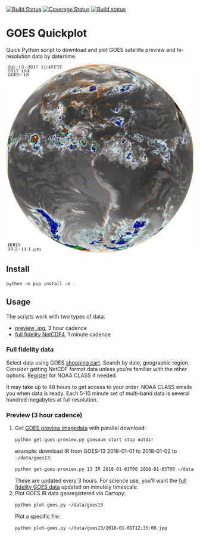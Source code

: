 [![Build Status](https://travis-ci.com/scivision/goes-quickplot.svg?branch=master)](https://travis-ci.com/scivision/goes-quickplot)
[![Coverage Status](https://coveralls.io/repos/github/scivision/goes-quickplot/badge.svg?branch=master)](https://coveralls.io/github/scivision/goes-quickplot?branch=master)
[![Build status](https://ci.appveyor.com/api/projects/status/0e066xr36xt9rfbb?svg=true)](https://ci.appveyor.com/project/scivision/goes-quickplot)

# GOES Quickplot

Quick Python script to download and plot GOES satellite preview and hi-resolution data by date/time.

![Lowtran7 absorption](tests/goes13-IR-2017-07-13-12.jpg)

## Install

    python -m pip install -e .

## Usage

The scripts work with two types of data:
* [preview .jpg](https://www.ncdc.noaa.gov/gibbs/), 3 hour cadence
* [full fidelity NetCDF4](https://www.class.ncdc.noaa.gov/saa/products/welcome), 1 minute cadence

### Full fidelity data

Select data using GOES 
[shopping cart](https://www.class.ncdc.noaa.gov/saa/products/shopping_cart_upd).
Search by date, geographic region. 
Consider getting NetCDF format data unless you're familiar with the other options.
[Register](https://www.class.ncdc.noaa.gov/saa/products/user_profile)
for NOAA CLASS if needed. 

It may take up to 48 hours to get access to your order.
NOAA CLASS emails you when data is ready. 
Each 5-10 minute set of multi-band data is several hundred megabytes at full resolution.

### Preview (3 hour cadence)

1. Get [GOES preview imagedata](https://www.ncdc.noaa.gov/gibbs/) with parallel download:
   ```sh
   python get-goes-preview.py goesnum start stop outdir
   ```
   example: download IR from GOES-13 2018-01-01 to 2018-01-02 to `~/data/goes13`:
   ```sh
   python get-goes-preview.py 13 IR 2018-01-01T00 2018-01-03T00 ~/data/goes13
   ```
   These are updated every 3 hours. 
   For science use, you'll want the 
   [full fidelity GOES data](https://www.class.ncdc.noaa.gov/saa/products/welcome)
   updated on minutely timescale.
2. Plot GOES IR data georegistered via Cartopy:
   ```sh
   python plot-goes.py ~/data/goes13
   ```
   Plot a specific file:
   ```sh
   python plot-goes.py ~/data/goes13/2018-01-01T12:35:00.jpg
   ```
   

